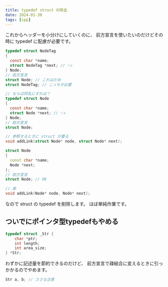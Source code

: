 ```yaml
---
title: typedef struct の除去
date: 2024-01-30
tags: [cpp]
---
```


これからヘッダーを小分けにしていくのに、
前方宣言を使いたいのだけどその時に typedef に配慮が必要です。

<!-- truncate -->

```c title="C の typedef struct"
typedef struct NodeTag
{
  const char *name;
  struct NodeTag *next; // 👈  
} Node;
// 前方宣言
struct Node; // これはだめ
struct NodeTag; // こっちが必要

// ならば同名にすれば？
typedef struct Node
{
  const char *name;
  struct Node *next; // 👈  
} Node;
// 前方宣言
struct Node; 

// 参照するときに struct が要る
void addLink(struct Node* node, struct Node* next);
```

```cpp title="C++ はこれで OK"
struct Node
{
  const char *name;
  Node *next;
};
// 前方宣言
struct Node; // OK

// 楽
void addLink(Node* node, Node* next);
```

なので struct の typedef を削除します。
ほぼ単純作業です。

## ついでにポインタ型typedefもやめる

```c title="例"
typedef struct _Str {
    char *ptr;
    int length;
    int area_size;
} *Str;
```

わずかに記述量を節約できるのだけど、
前方宣言で疎結合に変えるときに引っかかるのでやめます。

```c
Str a, b; // ささる注意
```

